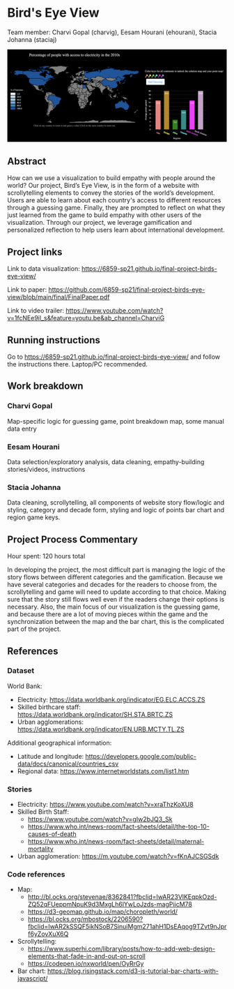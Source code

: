 # Bird's Eye View

Team member: Charvi Gopal (charvig), Eesam Hourani (ehourani), Stacia Johanna (staciaj)

![Preview image for Bird's Eye View](./preview.png)

## Abstract
How can we use a visualization to build empathy with people around the world? Our project, Bird’s Eye View, is in the form of a website with scrollytelling elements to convey the stories of the world’s development. Users are able to learn about each country's access to different resources through a guessing game. Finally, they are prompted to reflect on what they just learned from the game to build empathy with other users of the visualization.  Through our project, we leverage gamification and personalized reflection to help users learn about international development. 

## Project links
Link to data visualization: https://6859-sp21.github.io/final-project-birds-eye-view/

Link to paper: https://github.com/6859-sp21/final-project-birds-eye-view/blob/main/final/FinalPaper.pdf

Link to video trailer: https://www.youtube.com/watch?v=1fcNEe9il_s&feature=youtu.be&ab_channel=CharviG

## Running instructions
Go to https://6859-sp21.github.io/final-project-birds-eye-view/ and follow the instructions there. Laptop/PC recommended.

## Work breakdown
### Charvi Gopal
Map-specific logic for guessing game, point breakdown map, some manual data entry

### Eesam Hourani
Data selection/exploratory analysis, data cleaning, empathy-building stories/videos, instructions

### Stacia Johanna
Data cleaning, scrollytelling, all components of website story flow/logic and styling, category and decade form, styling and logic of points bar chart and region game keys.

## Project Process Commentary
Hour spent: 120 hours total

In developing the project, the most difficult part is managing the logic of the story flows between different categories and the gamification. Because we have several categories and decades for the readers to choose from, the scrollytelling and game will need to update according to that choice. Making sure that the story still flows well even if the readers change their options is necessary. Also, the main focus of our visualization is the guessing game, and because there are a lot of moving pieces within the game and the synchronization between the map and the bar chart, this is the complicated part of the project. 

## References
### Dataset
World Bank:
- Electricity: https://data.worldbank.org/indicator/EG.ELC.ACCS.ZS
- Skilled birthcare staff: https://data.worldbank.org/indicator/SH.STA.BRTC.ZS
- Urban agglomerations: https://data.worldbank.org/indicator/EN.URB.MCTY.TL.ZS

Additional geographical information:
- Latitude and longitude: https://developers.google.com/public-data/docs/canonical/countries_csv
- Regional data: https://www.internetworldstats.com/list1.htm

### Stories
- Electricity: https://www.youtube.com/watch?v=xraThzKoXU8
- Skilled Birth Staff: 
  - https://www.youtube.com/watch?v=gIw2bJQ3_Sk
  - https://www.who.int/news-room/fact-sheets/detail/the-top-10-causes-of-death
  - https://www.who.int/news-room/fact-sheets/detail/maternal-mortality 
- Urban agglomeration: https://m.youtube.com/watch?v=fKnAJCSGSdk

### Code references
- Map:
  - http://bl.ocks.org/stevenae/8362841?fbclid=IwAR23VlKEqpkOzd-ZQ52qFUeppmNpuK9d3MxgLh6lYwLoJzds-magPiicM78
  - https://d3-geomap.github.io/map/choropleth/world/
  - https://bl.ocks.org/mbostock/2206590?fbclid=IwAR2kSSQF5ikNSoB7SinuiMgm271ahH1DsEAqog9TZvt9nJprf6yZovXuX6Q
- Scrollytelling: 
  - https://www.superhi.com/library/posts/how-to-add-web-design-elements-that-fade-in-and-out-on-scroll
  - https://codepen.io/nxworld/pen/OyRrGy
- Bar chart: https://blog.risingstack.com/d3-js-tutorial-bar-charts-with-javascript/
